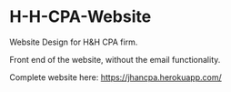 # H-H-CPA-Website
Website Design for H&amp;H CPA firm.

Front end of the website, without the email functionality.

Complete website here: https://jhancpa.herokuapp.com/
